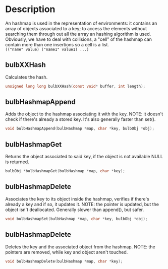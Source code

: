 Description
=========== 
An hashmap is used in the representation of environments: it contains an array of 
objects associated to a key; to access the elements without searching them through 
out  all the array an hashing algorithm is used. Obviously, we have to deal with
collisions, a "cell" of the hashmap can contain more than one insertions so
a cell is a list.  
```(("name" value) ("name1" value1) ...)```  
 
bulbXXHash
---------- 
Calculates the hash.
```c
unsigned long long bulbXXHash(const void* buffer, int length);
```
bulbHashmapAppend
-----------------
Adds the object to the hashmap associating it with the key. NOTE: it doesn't 
check if there's already a stored key. It's also generally faster than 
set().
```c
void bulbHashmapAppend(bulbHashmap *map, char *key, bulbObj *obj);
```
bulbHashmapGet
--------------
Returns the object associated to said key, if the object is not available 
NULL is returned.
```c
bulbObj *bulbHashmapGet(bulbHashmap *map, char *key);
```
bulbHashmapDelete
-----------------
Associates the key to its object inside the hashmap, verifies if there's 
already a key and if so, it updates it. NOTE: the pointer is updated, but the
object isn't deallocated. Generally slower than append(), but safer.
```c
void bulbHashmapSet(bulbHashmap *map, char *key, bulbObj *obj);
```
bulbHashmapDelete
-----------------
Deletes the key and the associated object from the hashmap.
NOTE: the pointers are removed, while key and object aren't touched.
```c
void bulbHashmapDelete(bulbHashmap *map, char *key);
```
